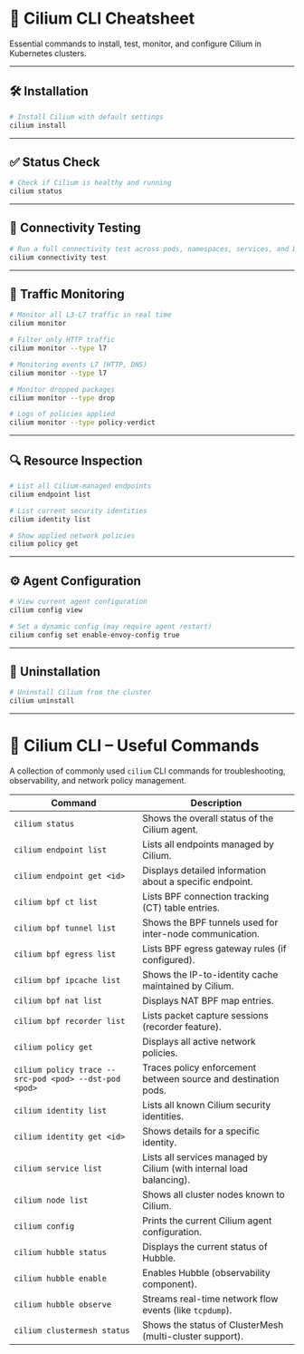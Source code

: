 # 📘 Cilium CLI Cheatsheet

Essential commands to install, test, monitor, and configure Cilium in Kubernetes clusters.

---

## 🛠️ Installation

```bash
# Install Cilium with default settings
cilium install
```

---

## ✅ Status Check

```bash
# Check if Cilium is healthy and running
cilium status
```

---

## 🔄 Connectivity Testing

```bash
# Run a full connectivity test across pods, namespaces, services, and DNS
cilium connectivity test
```

---

## 📱 Traffic Monitoring

```bash
# Monitor all L3-L7 traffic in real time
cilium monitor

# Filter only HTTP traffic
cilium monitor --type l7

# Monitoring events L7 (HTTP, DNS)
cilium monitor --type l7

# Monitor dropped packages
cilium monitor --type drop

# Logs of policies applied
cilium monitor --type policy-verdict
```

---

## 🔍 Resource Inspection

```bash
# List all Cilium-managed endpoints
cilium endpoint list

# List current security identities
cilium identity list

# Show applied network policies
cilium policy get
```

---

## ⚙️ Agent Configuration

```bash
# View current agent configuration
cilium config view

# Set a dynamic config (may require agent restart)
cilium config set enable-envoy-config true
```

---

## 🧹 Uninstallation

```bash
# Uninstall Cilium from the cluster
cilium uninstall
```

---

# 📘 Cilium CLI – Useful Commands

A collection of commonly used `cilium` CLI commands for troubleshooting, observability, and network policy management.

| Command | Description |
|---------|-------------|
| `cilium status` | Shows the overall status of the Cilium agent. |
| `cilium endpoint list` | Lists all endpoints managed by Cilium. |
| `cilium endpoint get <id>` | Displays detailed information about a specific endpoint. |
| `cilium bpf ct list` | Lists BPF connection tracking (CT) table entries. |
| `cilium bpf tunnel list` | Shows the BPF tunnels used for inter-node communication. |
| `cilium bpf egress list` | Lists BPF egress gateway rules (if configured). |
| `cilium bpf ipcache list` | Shows the IP-to-identity cache maintained by Cilium. |
| `cilium bpf nat list` | Displays NAT BPF map entries. |
| `cilium bpf recorder list` | Lists packet capture sessions (recorder feature). |
| `cilium policy get` | Displays all active network policies. |
| `cilium policy trace --src-pod <pod> --dst-pod <pod>` | Traces policy enforcement between source and destination pods. |
| `cilium identity list` | Lists all known Cilium security identities. |
| `cilium identity get <id>` | Shows details for a specific identity. |
| `cilium service list` | Lists all services managed by Cilium (with internal load balancing). |
| `cilium node list` | Shows all cluster nodes known to Cilium. |
| `cilium config` | Prints the current Cilium agent configuration. |
| `cilium hubble status` | Displays the current status of Hubble. |
| `cilium hubble enable` | Enables Hubble (observability component). |
| `cilium hubble observe` | Streams real-time network flow events (like `tcpdump`). |
| `cilium clustermesh status` | Shows the status of ClusterMesh (multi-cluster support). |
